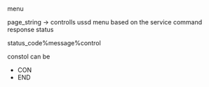 

menu

page_string  -> controlls ussd menu based on the service command response status

status_code%message%control 

constol can be
- CON
- END